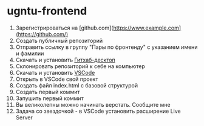 # ugntu-frontend

1. Зарегистрироваться на [github.com](https://www.example.com](https://github.com/)
2. Создать публичный репозиторий
3. Отправить ссылку в группу "Пары по фронтенду" с указанием имени и фамилии
4. Скачать и установить [Гитхаб-десктоп](https://desktop.github.com/)
5. Склонировать репозиторий к себе на компьютер
6. Скачать и установить [VSCode](https://code.visualstudio.com/)
7. Открыть в VSCode свой проект
8. Создать файл index.html с базовой структурой
9. Создать первый коммит
10. Запушить первый коммит
11. Вы великолепны можно начинать верстать. Сообщите мне
12. Задача со звездочкой - в VSCode установить расширение Live Server
